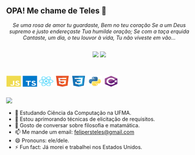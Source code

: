 ## OPA! Me chame de Teles 👋

<div align="center">
 <div>
  <i>
 Se uma rosa de amor tu guardaste,
 Bem no teu coração
 Se a um Deus supremo e justo endereçaste
 Tua humilde oração;
 Se com a taça erquida
 Cantaste, um dia, o teu louvor à vida,
 Tu não viveste em vão...
  </i>
 </div>
</div>

##

<!--
**felipersteles/felipersteles** is a ✨ _special_ ✨ repository because its `README.md` (this file) appears on your GitHub profile.

Here are some ideas to get you started:
-->


<div align="center">
  <img height="180em" src="https://github-readme-stats.vercel.app/api?username=felipersteles&show_icons=true&theme=dark&include_all_commits=true&count_private=true"/>
  <img height="180em" src="https://github-readme-stats.vercel.app/api/top-langs/?username=felipersteles&layout=compact&langs_count=7&theme=dark"/>
</div>

##

 <div style="display: inline_block"><br>
  <img align="center" alt="Teles-Js" height="30" width="40" src="https://raw.githubusercontent.com/devicons/devicon/master/icons/javascript/javascript-plain.svg">
  <img align="center" alt="Teles-Ts" height="30" width="40" src="https://raw.githubusercontent.com/devicons/devicon/master/icons/typescript/typescript-plain.svg">
  <img align="center" alt="Teles-React" height="30" width="40" src="https://raw.githubusercontent.com/devicons/devicon/master/icons/react/react-original.svg">
  <img align="center" alt="Teles-HTML" height="30" width="40" src="https://raw.githubusercontent.com/devicons/devicon/master/icons/html5/html5-original.svg">
  <img align="center" alt="Teles-CSS" height="30" width="40" src="https://raw.githubusercontent.com/devicons/devicon/master/icons/css3/css3-original.svg">
  <img align="center" alt="Teles-Python" height="30" width="40" src="https://raw.githubusercontent.com/devicons/devicon/master/icons/python/python-original.svg">
  <img align="center" alt="Teles-Csharp" height="30" width="40" src="https://raw.githubusercontent.com/devicons/devicon/master/icons/csharp/csharp-original.svg">
</div>
  
  ##
  <a href="https://www.linkedin.com/in/felipsteles/" target="_blank"><img src="https://img.shields.io/badge/-LinkedIn-%230077B5?style=for-the-badge&logo=linkedin&logoColor=white" target="_blank"></a> 

- 🔭 Estudando Ciência da Computação na UFMA.
- 🌱 Estou aprimorando técnicas de elicitação de requisitos.
- 💬 Gosto de conversar sobre filosofia e matamática.
- 📫 Me mande um email: felipersteles@gmail.com
- 😄 Pronouns: ele/dele.
- ⚡ Fun fact: Já morei e trabalhei nos Estados Unidos.


##
